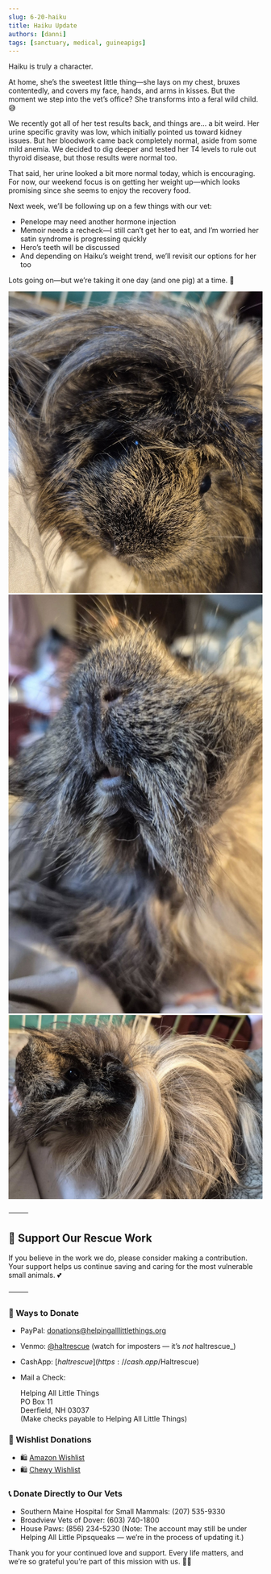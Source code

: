 ```yaml
---
slug: 6-20-haiku
title: Haiku Update
authors: [danni]
tags: [sanctuary, medical, guineapigs]
---
```


Haiku is truly a character.

<!-- truncate -->

At home, she’s the sweetest little thing—she lays on my chest, bruxes contentedly, and covers my face, hands, and arms in kisses. But the moment we step into the vet’s office? She transforms into a feral wild child. 😅

We recently got all of her test results back, and things are… a bit weird. Her urine specific gravity was low, which initially pointed us toward kidney issues. But her bloodwork came back completely normal, aside from some mild anemia. We decided to dig deeper and tested her T4 levels to rule out thyroid disease, but those results were normal too.

That said, her urine looked a bit more normal today, which is encouraging. For now, our weekend focus is on getting her weight up—which looks promising since she seems to enjoy the recovery food.

Next week, we’ll be following up on a few things with our vet:
 - Penelope may need another hormone injection
 - Memoir needs a recheck—I still can’t get her to eat, and I’m worried her satin syndrome is progressing quickly
 - Hero’s teeth will be discussed
 - And depending on Haiku’s weight trend, we’ll revisit our options for her too

Lots going on—but we’re taking it one day (and one pig) at a time. 💛

![Haiku](haiku.jpg)
![Haiku](haiku2.jpg)
![Haiku](haiku3.jpg)

⸻

## 🙏  Support Our Rescue Work

If you believe in the work we do, please consider making a contribution.
Your support helps us continue saving and caring for the most vulnerable small animals. 💕

⸻

### 💸  Ways to Donate
 - PayPal: donations@helpingalllittlethings.org
 - Venmo: [@haltrescue](https://account.venmo.com/u/haltrescue) (watch for imposters — it’s _not_ haltrescue_)
 - CashApp: [$haltrescue](https://cash.app/$Haltrescue)
 - Mail a Check:  
  
    Helping All Little Things    
    PO Box 11    
    Deerfield, NH 03037    
    (Make checks payable to Helping All Little Things)    


### 🛒 Wishlist Donations
 - 🛍️ [Amazon Wishlist](https://tinyurl.com/HALT-Amazon-Wishlist)
 - 🛍️ [Chewy Wishlist](https://tinyurl.com/HALT-Chewy-Wishlist)


### 📞 Donate Directly to Our Vets
 - Southern Maine Hospital for Small Mammals: (207) 535-9330
 - Broadview Vets of Dover: (603) 740-1800
 - House Paws: (856) 234-5230
(Note: The account may still be under Helping All Little Pipsqueaks — we’re in the process of updating it.)

Thank you for your continued love and support.
Every life matters, and we’re so grateful you’re part of this mission with us. 🐹💕
